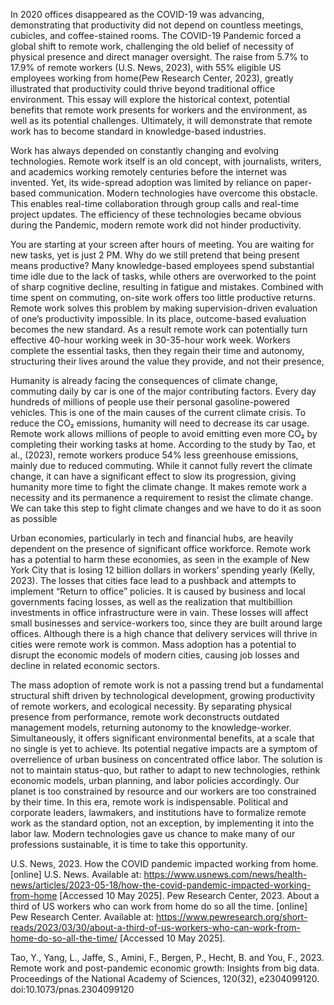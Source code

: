 In 2020 offices disappeared as the COVID-19 was advancing, demonstrating that productivity did not depend on countless meetings, cubicles, and coffee-stained rooms. The COVID-19 Pandemic forced a global shift to remote work, challenging the old belief of necessity of physical presence and direct manager oversight. The raise from 5.7% to 17.9% of remote workers (U.S. News, 2023), with 55% eligible US employees working from home(Pew Research Center, 2023), greatly illustrated that productivity could thrive beyond traditional office environment. This essay will explore the historical context, potential benefits that remote work presents for workers and the environment, as well as its potential challenges. Ultimately, it will demonstrate that remote work has to become standard in knowledge-based industries. 

Work has always depended on constantly changing and evolving technologies. Remote work itself is an old concept, with journalists, writers, and academics working remotely centuries before the internet was invented. Yet, its wide-spread adoption was limited by reliance on paper-based communication. Modern technologies have overcome this obstacle. This enables real-time collaboration through group calls and real-time project updates. The efficiency of these technologies became obvious during the Pandemic, modern remote work did not hinder productivity.

You are starting at your screen after hours of meeting. You are waiting for new tasks, yet is just 2 PM. Why do we still pretend that being present means productive? Many knowledge-based employees spend substantial time idle due to the lack of tasks, while others are overworked to the point of sharp cognitive decline, resulting in fatigue and mistakes.  Combined with time spent on commuting, on-site work offers too little productive returns. Remote work solves this problem by making supervision-driven evaluation of one’s productivity impossible. In its place, outcome-based evaluation becomes the new standard. As a result remote work can potentially turn effective 40-hour working week in 30-35-hour work week. Workers complete the essential tasks, then they regain their time and autonomy, structuring their lives around the value they provide, and not their presence,

Humanity is already facing the consequences of climate change, commuting daily by car is one of the major contributing factors. Every day hundreds of millions of people use their personal gasoline-powered vehicles. This is one of the main causes of the current climate crisis. To reduce the CO₂ emissions, humanity will need to decrease its car usage. Remote work allows millions of people to avoid emitting even more CO₂ by completing their working tasks at home. According to the study by Tao, et al., (2023), remote workers produce 54% less greenhouse emissions, mainly due to reduced commuting. While it cannot fully revert the climate change, it can have a significant effect to slow its progression, giving humanity more time to fight the climate change. It makes remote work a necessity and its permanence a requirement to resist the climate change. We can take this step to fight climate changes and we have to do it as soon as possible

Urban economies, particularly in tech and financial hubs, are heavily dependent on the presence of significant office workforce. Remote work has a potential to harm these economies, as seen in the example of New York City that is losing 12 billion dollars in workers’ spending yearly (Kelly, 2023). The losses that cities face lead to a pushback and attempts to implement “Return to office” policies. It is caused by business and local governments facing losses, as well as the realization that multibillion investments in office infrastructure were in vain. These losses will affect small businesses and service-workers too, since they are built around large offices. Although there is a high chance that delivery services will thrive in cities were remote work is common. Mass adoption has a potential to disrupt the economic models of modern cities, causing job losses and decline in related economic sectors. 

The mass adoption of remote work is not a passing trend but a fundamental structural shift driven by technological development, growing productivity of remote workers, and ecological necessity. By separating physical presence from performance, remote work deconstructs outdated management models, returning autonomy to the knowledge-worker. Simultaneously, it offers significant environmental benefits, at a scale that no single is yet to achieve. Its potential negative impacts are a symptom of overrelience of urban business on concentrated office labor. The solution is not to maintain status-quo, but rather to adapt to new technologies, rethink economic models, urban planning, and labor policies accordingly. Our planet is too constrained by resource and our workers are too constrained by their time. In this era, remote work is indispensable. Political and corporate leaders, lawmakers, and institutions have to formalize remote work as the standard option, not an exception, by implementing it into the labor law. Modern technologies gave us chance to make many of our professions sustainable, it is time to take this opportunity. 

U.S. News, 2023. How the COVID pandemic impacted working from home. [online] U.S. News. Available at: https://www.usnews.com/news/health-news/articles/2023-05-18/how-the-covid-pandemic-impacted-working-from-home [Accessed 10 May 2025].
Pew Research Center, 2023. About a third of US workers who can work from home do so all the time. [online] Pew Research Center. Available at: https://www.pewresearch.org/short-reads/2023/03/30/about-a-third-of-us-workers-who-can-work-from-home-do-so-all-the-time/ [Accessed 10 May 2025].

Tao, Y., Yang, L., Jaffe, S., Amini, F., Bergen, P., Hecht, B. and You, F., 2023. Remote work and post-pandemic economic growth: Insights from big data. Proceedings of the National Academy of Sciences, 120(32), e2304099120. doi:10.1073/pnas.2304099120

